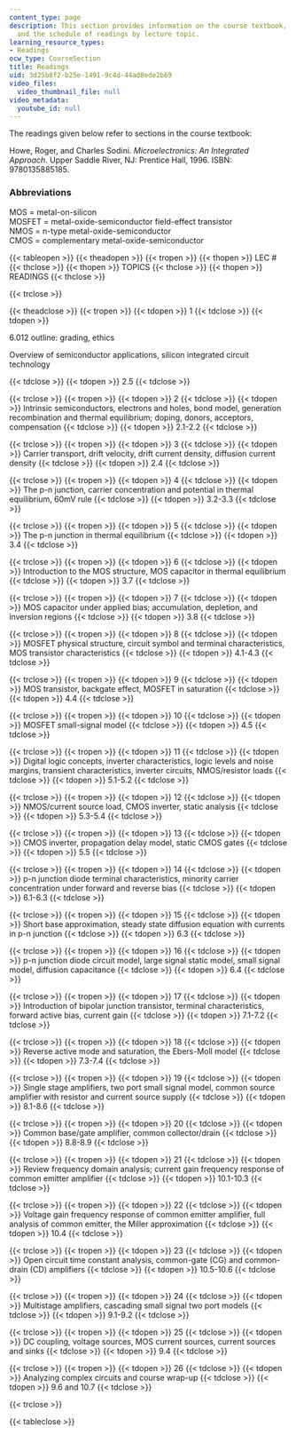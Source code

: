 ```yaml
---
content_type: page
description: This section provides information on the course textbook, a list of abbreviations,
  and the schedule of readings by lecture topic.
learning_resource_types:
- Readings
ocw_type: CourseSection
title: Readings
uid: 3d25b8f2-b25e-1491-9c4d-44ad8ede2b69
video_files:
  video_thumbnail_file: null
video_metadata:
  youtube_id: null
---
```


The readings given below refer to sections in the course textbook:

Howe, Roger, and Charles Sodini. _Microelectronics: An Integrated Approach_. Upper Saddle River, NJ: Prentice Hall, 1996. ISBN: 9780135885185.

### Abbreviations

MOS = metal-on-silicon  
MOSFET = metal-oxide-semiconductor field-effect transistor  
NMOS = n-type metal-oxide-semiconductor  
CMOS = complementary metal-oxide-semiconductor

{{< tableopen >}}
{{< theadopen >}}
{{< tropen >}}
{{< thopen >}}
LEC #
{{< thclose >}}
{{< thopen >}}
TOPICS
{{< thclose >}}
{{< thopen >}}
READINGS
{{< thclose >}}

{{< trclose >}}

{{< theadclose >}}
{{< tropen >}}
{{< tdopen >}}
1
{{< tdclose >}}
{{< tdopen >}}


6.012 outline: grading, ethics

Overview of semiconductor applications, silicon integrated circuit technology


{{< tdclose >}}
{{< tdopen >}}
2.5
{{< tdclose >}}

{{< trclose >}}
{{< tropen >}}
{{< tdopen >}}
2
{{< tdclose >}}
{{< tdopen >}}
Intrinsic semiconductors, electrons and holes, bond model, generation recombination and thermal equilibrium; doping, donors, acceptors, compensation
{{< tdclose >}}
{{< tdopen >}}
2.1-2.2
{{< tdclose >}}

{{< trclose >}}
{{< tropen >}}
{{< tdopen >}}
3
{{< tdclose >}}
{{< tdopen >}}
Carrier transport, drift velocity, drift current density, diffusion current density
{{< tdclose >}}
{{< tdopen >}}
2.4
{{< tdclose >}}

{{< trclose >}}
{{< tropen >}}
{{< tdopen >}}
4
{{< tdclose >}}
{{< tdopen >}}
The p-n junction, carrier concentration and potential in thermal equilibrium, 60mV rule
{{< tdclose >}}
{{< tdopen >}}
3.2-3.3
{{< tdclose >}}

{{< trclose >}}
{{< tropen >}}
{{< tdopen >}}
5
{{< tdclose >}}
{{< tdopen >}}
The p-n junction in thermal equilibrium
{{< tdclose >}}
{{< tdopen >}}
3.4
{{< tdclose >}}

{{< trclose >}}
{{< tropen >}}
{{< tdopen >}}
6
{{< tdclose >}}
{{< tdopen >}}
Introduction to the MOS structure, MOS capacitor in thermal equilibrium
{{< tdclose >}}
{{< tdopen >}}
3.7
{{< tdclose >}}

{{< trclose >}}
{{< tropen >}}
{{< tdopen >}}
7
{{< tdclose >}}
{{< tdopen >}}
MOS capacitor under applied bias; accumulation, depletion, and inversion regions
{{< tdclose >}}
{{< tdopen >}}
3.8
{{< tdclose >}}

{{< trclose >}}
{{< tropen >}}
{{< tdopen >}}
8
{{< tdclose >}}
{{< tdopen >}}
MOSFET physical structure, circuit symbol and terminal characteristics, MOS transistor characteristics
{{< tdclose >}}
{{< tdopen >}}
4.1-4.3
{{< tdclose >}}

{{< trclose >}}
{{< tropen >}}
{{< tdopen >}}
9
{{< tdclose >}}
{{< tdopen >}}
MOS transistor, backgate effect, MOSFET in saturation
{{< tdclose >}}
{{< tdopen >}}
4.4
{{< tdclose >}}

{{< trclose >}}
{{< tropen >}}
{{< tdopen >}}
10
{{< tdclose >}}
{{< tdopen >}}
MOSFET small-signal model
{{< tdclose >}}
{{< tdopen >}}
4.5
{{< tdclose >}}

{{< trclose >}}
{{< tropen >}}
{{< tdopen >}}
11
{{< tdclose >}}
{{< tdopen >}}
Digital logic concepts, inverter characteristics, logic levels and noise margins, transient characteristics, inverter circuits, NMOS/resistor loads
{{< tdclose >}}
{{< tdopen >}}
5.1-5.2
{{< tdclose >}}

{{< trclose >}}
{{< tropen >}}
{{< tdopen >}}
12
{{< tdclose >}}
{{< tdopen >}}
NMOS/current source load, CMOS inverter, static analysis
{{< tdclose >}}
{{< tdopen >}}
5.3-5.4
{{< tdclose >}}

{{< trclose >}}
{{< tropen >}}
{{< tdopen >}}
13
{{< tdclose >}}
{{< tdopen >}}
CMOS inverter, propagation delay model, static CMOS gates
{{< tdclose >}}
{{< tdopen >}}
5.5
{{< tdclose >}}

{{< trclose >}}
{{< tropen >}}
{{< tdopen >}}
14
{{< tdclose >}}
{{< tdopen >}}
p-n junction diode terminal characteristics, minority carrier concentration under forward and reverse bias
{{< tdclose >}}
{{< tdopen >}}
6.1-6.3
{{< tdclose >}}

{{< trclose >}}
{{< tropen >}}
{{< tdopen >}}
15
{{< tdclose >}}
{{< tdopen >}}
Short base approximation, steady state diffusion equation with currents in p-n junction
{{< tdclose >}}
{{< tdopen >}}
6.3
{{< tdclose >}}

{{< trclose >}}
{{< tropen >}}
{{< tdopen >}}
16
{{< tdclose >}}
{{< tdopen >}}
p-n junction diode circuit model, large signal static model, small signal model, diffusion capacitance
{{< tdclose >}}
{{< tdopen >}}
6.4
{{< tdclose >}}

{{< trclose >}}
{{< tropen >}}
{{< tdopen >}}
17
{{< tdclose >}}
{{< tdopen >}}
Introduction of bipolar junction transistor, terminal characteristics, forward active bias, current gain
{{< tdclose >}}
{{< tdopen >}}
7.1-7.2
{{< tdclose >}}

{{< trclose >}}
{{< tropen >}}
{{< tdopen >}}
18
{{< tdclose >}}
{{< tdopen >}}
Reverse active mode and saturation, the Ebers-Moll model
{{< tdclose >}}
{{< tdopen >}}
7.3-7.4
{{< tdclose >}}

{{< trclose >}}
{{< tropen >}}
{{< tdopen >}}
19
{{< tdclose >}}
{{< tdopen >}}
Single stage amplifiers, two port small signal model, common source amplifier with resistor and current source supply
{{< tdclose >}}
{{< tdopen >}}
8.1-8.6
{{< tdclose >}}

{{< trclose >}}
{{< tropen >}}
{{< tdopen >}}
20
{{< tdclose >}}
{{< tdopen >}}
Common base/gate amplifier, common collector/drain
{{< tdclose >}}
{{< tdopen >}}
8.8-8.9
{{< tdclose >}}

{{< trclose >}}
{{< tropen >}}
{{< tdopen >}}
21
{{< tdclose >}}
{{< tdopen >}}
Review frequency domain analysis; current gain frequency response of common emitter amplifier
{{< tdclose >}}
{{< tdopen >}}
10.1-10.3
{{< tdclose >}}

{{< trclose >}}
{{< tropen >}}
{{< tdopen >}}
22
{{< tdclose >}}
{{< tdopen >}}
Voltage gain frequency response of common emitter amplifier, full analysis of common emitter, the Miller approximation
{{< tdclose >}}
{{< tdopen >}}
10.4
{{< tdclose >}}

{{< trclose >}}
{{< tropen >}}
{{< tdopen >}}
23
{{< tdclose >}}
{{< tdopen >}}
Open circuit time constant analysis, common-gate (CG) and common-drain (CD) amplifiers
{{< tdclose >}}
{{< tdopen >}}
10.5-10.6
{{< tdclose >}}

{{< trclose >}}
{{< tropen >}}
{{< tdopen >}}
24
{{< tdclose >}}
{{< tdopen >}}
Multistage amplifiers, cascading small signal two port models
{{< tdclose >}}
{{< tdopen >}}
9.1-9.2
{{< tdclose >}}

{{< trclose >}}
{{< tropen >}}
{{< tdopen >}}
25
{{< tdclose >}}
{{< tdopen >}}
DC coupling, voltage sources, MOS current sources, current sources and sinks
{{< tdclose >}}
{{< tdopen >}}
9.4
{{< tdclose >}}

{{< trclose >}}
{{< tropen >}}
{{< tdopen >}}
26
{{< tdclose >}}
{{< tdopen >}}
Analyzing complex circuits and course wrap-up
{{< tdclose >}}
{{< tdopen >}}
9.6 and 10.7
{{< tdclose >}}

{{< trclose >}}

{{< tableclose >}}